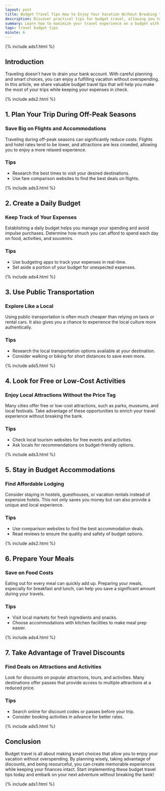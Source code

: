 ```yaml
---
layout: post
title: Budget Travel Tips How to Enjoy Your Vacation Without Breaking the Bank
description: Discover practical tips for budget travel, allowing you to enjoy your vacation without overspending.
summary: Learn how to maximize your travel experience on a budget with essential tips for saving money while exploring new destinations.
tags: travel budget tips
minute: 6
---
```


{% include ads1.html %}

## Introduction

Traveling doesn't have to drain your bank account. With careful planning and smart choices, you can enjoy a fulfilling vacation without overspending. In this article, we share valuable budget travel tips that will help you make the most of your trips while keeping your expenses in check.

{% include ads2.html %}

## 1. Plan Your Trip During Off-Peak Seasons

### Save Big on Flights and Accommodations
Traveling during off-peak seasons can significantly reduce costs. Flights and hotel rates tend to be lower, and attractions are less crowded, allowing you to enjoy a more relaxed experience.

### Tips
- Research the best times to visit your desired destinations.
- Use fare comparison websites to find the best deals on flights.

{% include ads3.html %}

## 2. Create a Daily Budget

### Keep Track of Your Expenses
Establishing a daily budget helps you manage your spending and avoid impulse purchases. Determine how much you can afford to spend each day on food, activities, and souvenirs.

### Tips
- Use budgeting apps to track your expenses in real-time.
- Set aside a portion of your budget for unexpected expenses.

{% include ads4.html %}

## 3. Use Public Transportation

### Explore Like a Local
Using public transportation is often much cheaper than relying on taxis or rental cars. It also gives you a chance to experience the local culture more authentically.

### Tips
- Research the local transportation options available at your destination.
- Consider walking or biking for short distances to save even more.

{% include ads5.html %}

## 4. Look for Free or Low-Cost Activities

### Enjoy Local Attractions Without the Price Tag
Many cities offer free or low-cost attractions, such as parks, museums, and local festivals. Take advantage of these opportunities to enrich your travel experience without breaking the bank.

### Tips
- Check local tourism websites for free events and activities.
- Ask locals for recommendations on budget-friendly options.

{% include ads3.html %}

## 5. Stay in Budget Accommodations

### Find Affordable Lodging
Consider staying in hostels, guesthouses, or vacation rentals instead of expensive hotels. This not only saves you money but can also provide a unique and local experience.

### Tips
- Use comparison websites to find the best accommodation deals.
- Read reviews to ensure the quality and safety of budget options.

{% include ads2.html %}

## 6. Prepare Your Meals

### Save on Food Costs
Eating out for every meal can quickly add up. Preparing your meals, especially for breakfast and lunch, can help you save a significant amount during your travels.

### Tips
- Visit local markets for fresh ingredients and snacks.
- Choose accommodations with kitchen facilities to make meal prep easier.

{% include ads4.html %}

## 7. Take Advantage of Travel Discounts

### Find Deals on Attractions and Activities
Look for discounts on popular attractions, tours, and activities. Many destinations offer passes that provide access to multiple attractions at a reduced price.

### Tips
- Search online for discount codes or passes before your trip.
- Consider booking activities in advance for better rates.

{% include ads5.html %}

## Conclusion

Budget travel is all about making smart choices that allow you to enjoy your vacation without overspending. By planning wisely, taking advantage of discounts, and being resourceful, you can create memorable experiences while keeping your finances intact. Start implementing these budget travel tips today and embark on your next adventure without breaking the bank!

{% include ads1.html %}

